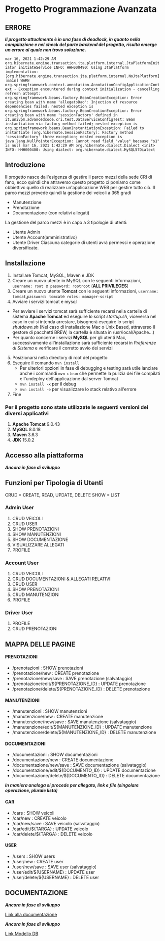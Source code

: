 # Progetto Programmazione Avanzata

## ERRORE 
***Il progetto attualmente è in una fase di deadlock, in quanto nella compilazione e nel check del parte backend del progetto, risulta emerge un errore al quale non trovo soluzione.*** 

`mar 16, 2021 1:42:29 AM org.hibernate.engine.transaction.jta.platform.internal.JtaPlatformInitiator initiateService
INFO: HHH000490: Using JtaPlatform implementation: [org.hibernate.engine.transaction.jta.platform.internal.NoJtaPlatform]
[main] WARN org.springframework.context.annotation.AnnotationConfigApplicationContext - Exception encountered during context initialization - cancelling refresh attempt: org.springframework.beans.factory.BeanCreationException: Error creating bean with name 'allegatoDao': Injection of resource dependencies failed; nested exception is org.springframework.beans.factory.BeanCreationException: Error creating bean with name 'sessionFactory' defined in it.univpm.advancedcode.cri.test.DataServiceConfigTest: Bean instantiation via factory method failed; nested exception is org.springframework.beans.BeanInstantiationException: Failed to instantiate [org.hibernate.SessionFactory]: Factory method 'sessionFactory' threw exception; nested exception is java.lang.NullPointerException: Cannot read field "value" because "s1" is null
mar 16, 2021 1:42:29 AM org.hibernate.dialect.Dialect <init>
INFO: HHH000400: Using dialect: org.hibernate.dialect.MySQL57Dialect`

## Introduzione 
Il progetto nasce dall'esigenza di gestire il parco mezzi della sede CRI di fano, ecco quindi che attraverso questo progetto ci poniamo come obbiettivo quello di realizzare un'applicazione WEB per gestire tutto ciò. Il parco mezzi prevede quindi la gestione dei veicoli a 365 gradi
* Manutenzione
* Prenotazione 
* Documentazione (con relativi allegati)

La gestione del parco mezzi è in capo a 3 tipologie di utenti:
* Utente Admin
* Utente Account(amministrativo)
* Utente Driver 
Ciascuna categorie di utenti avrà permessi e operazione diversificate. 

## Installazione
1. Installare Tomcat, MySQL, Maven e JDK
2. Creare un nuovo utente in MySQL con le seguenti informazioni, `username: root `e` password: rootroot` (**ALL PRIVILEGES**)
3. Creare un nuovo utente **Tomcat** con le seguenti informazioni, `username: tomcat`,` password: tomcat `e` roles: manager-script`
4. Avviare i servizi tomcat e mysql
* Per avviare i servizi tomcat sarà sufficiente recarsi nella cartella di sistema **Apache Tomcat** ed eseguire lo script *startup.sh*, viceversa nel caso in cui si intenda arrestare, bisognerà eseguire lo script *shutdown.sh* (Nel caso di installazione Mac o Unix Based, attraverso il gestore di pacchetti BREW, la cartella è situata in /usr/local/Apache...)
* Per quanto concerne i servizi **MySQL** per gli utenti Mac, successivamente all'installazione sarà sufficiente recarsi in *Preferenze di Sistema* e verificare il corretto avvio dei servizi 
5. Posizionarsi nella directory di root del progetto
6. Eseguire il comando `mvn install`
    * Per ulteriori opzioni in fase di debugging e testing sarà utile lanciare anche i commandi  `mvn clean` che permette la pulizia dei file compilati e l'undeploy dell'applicazione dal server Tomcat 
    * `mvn install -x` per il debug 
    * `mvn install -e` per visualizzare lo stack relativo all'errore 
7. Fine
### Per il progetto sono state utilizzate le seguenti versioni dei diversi applicativi 
1. **Apache Tomcat** 9.0.43 
2. **MySQL** 8.0.18
3. **Maven** 3.6.3 
4. **JDK** 15.0.2 

## Accesso alla piattaforma
***Ancora in fase di sviluppo***

## Funzioni per Tipologia di Utenti

CRUD = CREATE, READ, UPDATE, DELETE 
SHOW = LIST 

### Admin User 
1. CRUD VEICOLI 
2. CRUD USER 
3. SHOW PRENOTAZIONI 
4. SHOW MANUTENZIONI 
5. SHOW DOCUMENTAZIONE 
6. VISUALIZZARE ALLEGATI
7. PROFILE 

### Account User 
1. CRUD VEICOLI 
2. CRUD DOCUMENTAZIONI & ALLEGATI RELATIVI 
3. CRUD USER 
4. SHOW PRENOTAZIONI 
5. CRUD MANUTENZIONI 
6. PROFILE

### Driver User 
1. PROFILE 
2. CRUD PRENOTAZIONI

## MAPPA DELLE PAGINE 
#### PRENOTAZIONI 
- /prenotazioni : SHOW prenotazioni 
- /prenotazione/new : CREATE prenotazione
- /prenotazione/new/save : SAVE prenotazione (salvataggio)
- /prenotazione/edit/${PRENOTAZIONE_ID} : UPDATE prenotazione
- /prenotazione/delete/${PRENOTAZIONE_ID} : DELETE prenotazione 

#### MANUTENZIONI 
- /manutenzioni : SHOW manutenzioni 
- /manutenzione/new : CREATE manutenzione
- /manutenzione/new/save : SAVE manutenzione (salvataggio)
- /manutenzione/edit/${MANUTENZIONE_ID} : UPDATE manutenzione
- /manutenzione/delete/${MANUTENZIONE_ID} : DELETE manutenzione 

#### DOCUMENTAZIONI
- /documentazioni : SHOW documentazioni 
- /documentazione/new : CREATE documentazione
- /documentazione/new/save : SAVE documentazione (salvataggio)
- /documentazione/edit/${DOCUMENTO_ID} : UPDATE documentazione
- /documentazione/delete/${DOCUMENTO_ID} : DELETE documentazione 

***In maniera analoga si procede per allegato, link e file (singolare operazione, plurale lista)***

#### CAR 
- /cars : SHOW veicoli 
- /car/new : CREATE veicolo 
- /car/new/save : SAVE veicolo (salvataggio)
- /car/edit/${TARGA} : UPDATE veicolo
- /car/delete/${TARGA} : DELETE veicolo 

#### USER 
- /users : SHOW users 
- /user/new : CREATE user 
- /user/new/save : SAVE user (salvataggio)
- /user/edit/${USERNAME} : UPDATE user 
- /user/delete/${USERNAME} : DELETE user 

## DOCUMENTAZIONE 
***Ancora in fase di sviluppo***

[Link alla documentazione](https://www.google.com)

***Ancora in fase di sviluppo***

[Link Modello DB](https://www.google.com)







